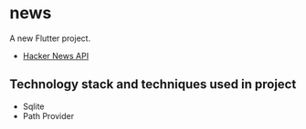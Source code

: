 # news

A new Flutter project.

- [Hacker News API](https://github.com/hackernews/api)

## Technology stack and techniques used in project
* Sqlite
* Path Provider